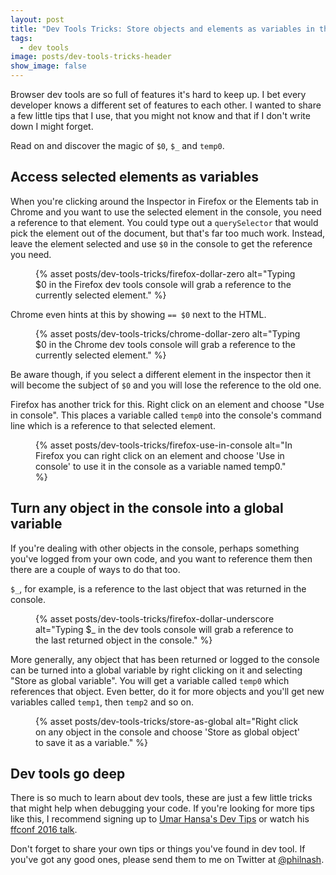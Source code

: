 ```yaml
---
layout: post
title: "Dev Tools Tricks: Store objects and elements as variables in the console"
tags:
  - dev tools
image: posts/dev-tools-tricks-header
show_image: false
---
```


Browser dev tools are so full of features it's hard to keep up. I bet every developer knows a different set of features to each other. I wanted to share a few little tips that I use, that you might not know and that if I don't write down I might forget.

Read on and discover the magic of `$0`, `$_` and `temp0`.

## Access selected elements as variables

When you're clicking around the Inspector in Firefox or the Elements tab in Chrome and you want to use the selected element in the console, you need a reference to that element. You could type out a `querySelector` that would pick the element out of the document, but that's far too much work. Instead, leave the element selected and use `$0` in the console to get the reference you need.

<figure class="post-image">
  {% asset posts/dev-tools-tricks/firefox-dollar-zero alt="Typing $0 in the Firefox dev tools console will grab a reference to the currently selected element." %}
</figure>

Chrome even hints at this by showing `== $0` next to the HTML.

<figure class="post-image">
  {% asset posts/dev-tools-tricks/chrome-dollar-zero alt="Typing $0 in the Chrome dev tools console will grab a reference to the currently selected element." %}
</figure>

Be aware though, if you select a different element in the inspector then it will become the subject of `$0` and you will lose the reference to the old one.

Firefox has another trick for this. Right click on an element and choose "Use in console". This places a variable called `temp0` into the console's command line which is a reference to that selected element.

<figure class="post-image">
  {% asset posts/dev-tools-tricks/firefox-use-in-console alt="In Firefox you can right click on an element and choose 'Use in console' to use it in the console as a variable named temp0." %}
</figure>

## Turn any object in the console into a global variable

If you're dealing with other objects in the console, perhaps something you've logged from your own code, and you want to reference them then there are a couple of ways to do that too.

`$_`, for example, is a reference to the last object that was returned in the console.

<figure class="post-image">
  {% asset posts/dev-tools-tricks/firefox-dollar-underscore alt="Typing $_ in the dev tools console will grab a reference to the last returned object in the console." %}
</figure>

More generally, any object that has been returned or logged to the console can be turned into a global variable by right clicking on it and selecting "Store as global variable". You will get a variable called `temp0` which references that object. Even better, do it for more objects and you'll get new variables called `temp1`, then `temp2` and so on.

<figure class="post-image">
  {% asset posts/dev-tools-tricks/store-as-global alt="Right click on any object in the console and choose 'Store as global object' to save it as a variable." %}
</figure>

## Dev tools go deep

There is so much to learn about dev tools, these are just a few little tricks that might help when debugging your code. If you're looking for more tips like this, I recommend signing up to [Umar Hansa's Dev Tips](https://umaar.com/dev-tips/) or watch his [ffconf 2016 talk](https://www.youtube.com/watch?v=N33lYfsAsoU&list=PLXmT1r4krsTpDoGcdh1baZPIV6DtX9_rX).

Don't forget to share your own tips or things you've found in dev tool. If you've got any good ones, please send them to me on Twitter at [@philnash](https://twitter.com/philnash).


